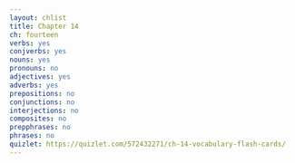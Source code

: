 ```yaml
---
layout: chlist
title: Chapter 14
ch: fourteen
verbs: yes
conjverbs: yes
nouns: yes
pronouns: no
adjectives: yes
adverbs: yes
prepositions: no
conjunctions: no
interjections: no
composites: no
prepphrases: no
phrases: no
quizlet: https://quizlet.com/572432271/ch-14-vocabulary-flash-cards/
---
```


